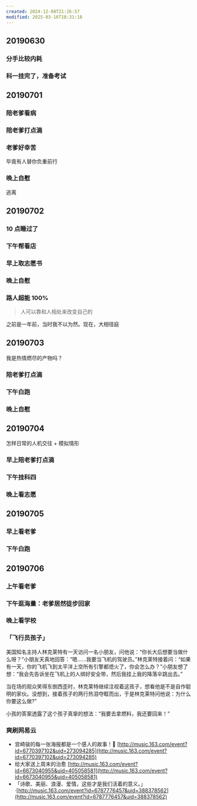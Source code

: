 ```yaml
---
created: 2024-12-08T21:26:57
modified: 2025-03-16T18:31:18
---
```


## 20190630

### 分手比较内耗

### 科一挂完了，准备考试

## 20190701

### 陪老爹看病

### 陪老爹打点滴
### 老爹好幸苦

毕竟有人替你负重前行

### 晚上自慰

逃离

## 20190702

### 10 点睡过了

### 下午帮看店

### 早上取志愿书

### 晚上自慰

### 路人超能 100%

> 人可以靠和人相处来改变自己的

之前是一年前，当时我不以为然。现在，大相径庭

## 20190703

我是热情燃尽的产物吗？

### 陪老爹打点滴

### 下午白跑

### 晚上自慰
## 20190704

怎样日常的人机交往 + 模拟情形

### 早上陪老爹打点滴
### 下午挂科四
### 晚上看志愿

## 20190705

### 早上看老爹
### 下午白跑

## 20190706

### 上午看老爹
### 下午逛海量：老爹居然徒步回家
### 晚上看学校

### 「飞行员孩子」

美国知名主持人林克莱特有一天访问一名小朋友，问他说：“你长大后想要当做什么呀？”小朋友天真地回答：“嗯……我要当飞机的驾驶员。”林克莱特接着问：“如果有一天，你的飞机飞到太平洋上空所有引擎都熄火了，你会怎么办？”小朋友想了想：“我会先告诉坐在飞机上的人绑好安全带，然后我挂上我的降落伞跳出去。”

当在场的观众笑得东倒西歪时，林克莱特继续注视着这孩子，想看他是不是自作聪明的家伙。没想到，接着孩子的两行热泪夺眶而出，于是林克莱特问他说：为什么你要这么做?”

小孩的答案透露了这个孩子真挚的想法：“我要去拿燃料，我还要回来！”

### 爽刷网易云

- 宫崎骏的每一张海报都是一个感人的故事！🍃 [http://music.163.com/event?id=6770397102&uid=273094285](http://music.163.com/event?id=6770397102&uid=273094285)
- 给大家送上周末的治愈 [http://music.163.com/event?id=6673040955&uid=405058581](http://music.163.com/event?id=6673040955&uid=405058581)
- 「诗歌、美丽、浪漫、爱情，这些才是我们活着的意义。」 ·[http://music.163.com/event?id=6787776457&uid=388378562](http://music.163.com/event?id=6787776457&uid=388378562)
